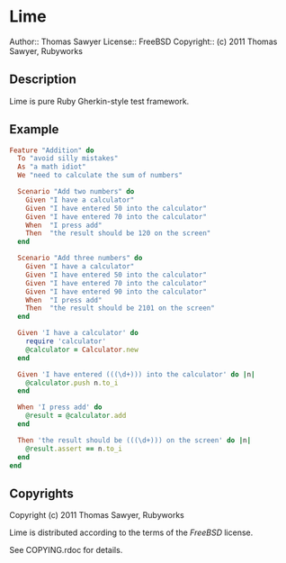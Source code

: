 # Lime

Author:: Thomas Sawyer
License:: FreeBSD
Copyright:: (c) 2011 Thomas Sawyer, Rubyworks


## Description

Lime is pure Ruby Gherkin-style test framework.


## Example

``` ruby
Feature "Addition" do
  To "avoid silly mistakes"
  As "a math idiot"
  We "need to calculate the sum of numbers"

  Scenario "Add two numbers" do
    Given "I have a calculator"
    Given "I have entered 50 into the calculator"
    Given "I have entered 70 into the calculator"
    When  "I press add"
    Then  "the result should be 120 on the screen"
  end

  Scenario "Add three numbers" do
    Given "I have a calculator"
    Given "I have entered 50 into the calculator"
    Given "I have entered 70 into the calculator"
    Given "I have entered 90 into the calculator"
    When  "I press add"
    Then  "the result should be 2101 on the screen"
  end

  Given 'I have a calculator' do
    require 'calculator'
    @calculator = Calculator.new
  end

  Given 'I have entered (((\d+))) into the calculator' do |n|
    @calculator.push n.to_i
  end

  When 'I press add' do
    @result = @calculator.add
  end

  Then 'the result should be (((\d+))) on the screen' do |n|
    @result.assert == n.to_i
  end
end
```


## Copyrights

Copyright (c) 2011 Thomas Sawyer, Rubyworks

Lime is distributed according to the terms of the *FreeBSD* license.

See COPYING.rdoc for details.

